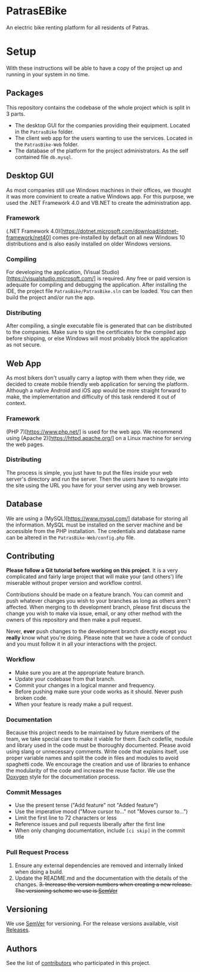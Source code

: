 # PatrasEBike
An electric bike renting platform for all residents of Patras.

# Setup
With these instructions will be able to have a copy of the project up and running in your system in no time.

## Packages
This repository contains the codebase of the whole project which is split in 3 parts.

* The desktop GUI for the companies providing their equipment. Located in the `PatrasBike` folder.
* The client web app for the users wanting to use the services. Located in the `PatrasBike-Web` folder.
* The database of the platform for the project administrators. As the self contained file `db.mysql`.

## Desktop GUI
As most companies still use Windows machines in their offices, we thought it was more convinient to create a native Windows app.
For this purpose, we used the .NET Framework 4.0 and VB.NET to create the administration app.

### Framework
(.NET Framework 4.0)[https://dotnet.microsoft.com/download/dotnet-framework/net40] comes pre-installed by default on all new Windows 10 distributions and is also easily installed on older Windows versions.

### Compiling
For developing the application, (Visual Studio)[https://visualstudio.microsoft.com/] is required. Any free or paid version is adequate for compiling and debugging the application. 
After installing the IDE, the project file `PatrasBike/PatrasBike.sln` can be loaded. You can then build the project and/or run the app.

### Distributing
After compiling, a single executable file is generated that can be distributed to the companies. Make sure to sign the certificates for the compiled app before shipping, or else Windows will most probably block the application as not secure.




## Web App
As most bikers don't usually carry a laptop with them when they ride, we decided to create mobile friendly web application for serving the platform. Although a native Android and iOS app would be more straight forward to make, the implementation and difficulty of this task rendered it out of context.

### Framework
(PHP 7)[https://www.php.net/] is used for the web app.
We recommend using (Apache 2)[https://httpd.apache.org/] on a Linux machine for serving the web pages.

### Distributing
The process is simple, you just have to put the files inside your web server's directory and run the server. Then the users have to navigate into the site using the URL you have for your server using any web browser.

## Database
We are using a (MySQL)[https://www.mysql.com/] database for storing all the information. MySQL must be installed on the server machine and be accessible from the PHP installation. The credentials and database name can be altered in the `PatrasBike-Web/config.php` file.

## Contributing
**Please follow a Git tutorial before working on this project**.
It is a very complicated and fairly large project that will make your (and others') life miserable without proper version and workflow control.

Contributions should be made on a feature branch.
You can commit and push whatever changes you wish to your branches as long as others aren't affected.
When merging to th development branch, please first discuss the change you wish to make via issue,
email, or any other method with the owners of this repository and then make a pull request.

Never, **ever** push changes to the development branch directly except you **really** know what you're doing.
Please note that we have a code of conduct and you must follow it in all your interactions with the project.

### Workflow

- Make sure you are at the appropriate feature branch.
- Update your codebase from that branch.
- Commit your changes in a logical manner and frequency.
- Before pushing make sure your code works as it should. Never push broken code.
- When your feature is ready make a pull request.

### Documentation

Because this project needs to be maintained by future members of the team, we take special care to make it viable for them.
Each codefile, module and library used in the code must be thoroughly documented.
Please avoid using slang or unnecessary comments. Write code that explains itself,
use proper variable names and split the code in files and modules to avoid spaghetti code.
We encourage the creation and use of libraries to enhance the modularity of the code and increase the reuse factor.
We use the [Doxygen](http://www.doxygen.nl/) style for the documentation process.

### Commit Messages

- Use the present tense ("Add feature" not "Added feature")
- Use the imperative mood ("Move cursor to..." not "Moves cursor to...")
- Limit the first line to 72 characters or less
- Reference issues and pull requests liberally after the first line
- When only changing documentation, include `[ci skip]` in the commit title

### Pull Request Process

1. Ensure any external dependencies are removed and internally linked when doing a build.
2. Update the README.md and the documentation with the details of the changes.
   ~~3. Increase the version numbers when creating a new release. The versioning scheme we use is [SemVer](http://semver.org)~~

## Versioning

We use [SemVer](http://semver.org/) for versioning. For the release versions available, visit [Releases](https://github.com/ekampourakis/UoP6d/tags).

## Authors

See the list of [contributors](https://github.com/ekampourakis/UoP6d/contributors) who participated in this project.
